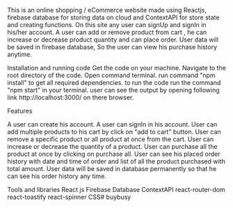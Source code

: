 This is an online shopping / eCommerce website made using Reactjs, firebase database for storing data on cloud and ContextAPI for store state and creating functions. On this site any user can signUp and signIn in his/her account. A user can add or remove product from cart , he can increase or decrease product quantity and can place order. User data will be saved in firebase database, So the user can view his purchase history anytime.

Installation and running code
Get the code on your machine.
Navigate to the root directory of the code.
Open command terminal.
run command "npm install" to get all required dependencies.
to run the code run the command "npm start" in your terminal.
user can see the output by opening following link http://localhost:3000/ on there browser.

Features

A user can create his account.
A user can signIn in his account.
User can add multiple products to his cart by click on "add to cart" button.
User can remove a specific product or all product at once from the cart.
User can increase or decrease the quantity of a product.
User can purchase all the product at once by clicking on purchase all.
User can see his placed order history with date and time of order and list of all the product purchased with total amount.
User data will be saved in database permanently so that he can see his order history any time.


Tools and libraries
React js
Firebase Database
ContextAPI
react-router-dom
react-toastify
react-spinner
CSS# buybusy
